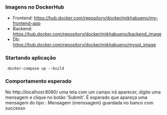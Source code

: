 ### Imagens no DockerHub

- Frontend: https://hub.docker.com/repository/docker/mikhabueno/my-frontend-app
- Backend: https://hub.docker.com/repository/docker/mikhabueno/backend_image
- Db: https://hub.docker.com/repository/docker/mikhabueno/mysql_image


### Startando aplicação

```
 docker-compose up --build
``` 

### Comportamento esperado

No http://localhost:8080/ uma tela com um campo irá aparecer, digite uma mensagem e clique no botão 'Submit'. É esperado que apareça uma mensagem do tipo : Mensagem {menssagem} guardada no banco com successo